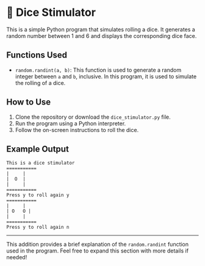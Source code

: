 
# 🎲 Dice Stimulator

This is a simple Python program that simulates rolling a dice. It generates a random number between 1 and 6 and displays the corresponding dice face.

## Functions Used

- `random.randint(a, b)`: This function is used to generate a random integer between `a` and `b`, inclusive. In this program, it is used to simulate the rolling of a dice.

## How to Use

1. Clone the repository or download the `dice_stimulator.py` file.
2. Run the program using a Python interpreter.
3. Follow the on-screen instructions to roll the dice.

## Example Output

```
This is a dice stimulator
===========
|     |
|  O  |
|     |
===========
Press y to roll again y
===========
|     |
| O   O |
|     |
===========
Press y to roll again n
```

---

This addition provides a brief explanation of the `random.randint` function used in the program. Feel free to expand this section with more details if needed!
